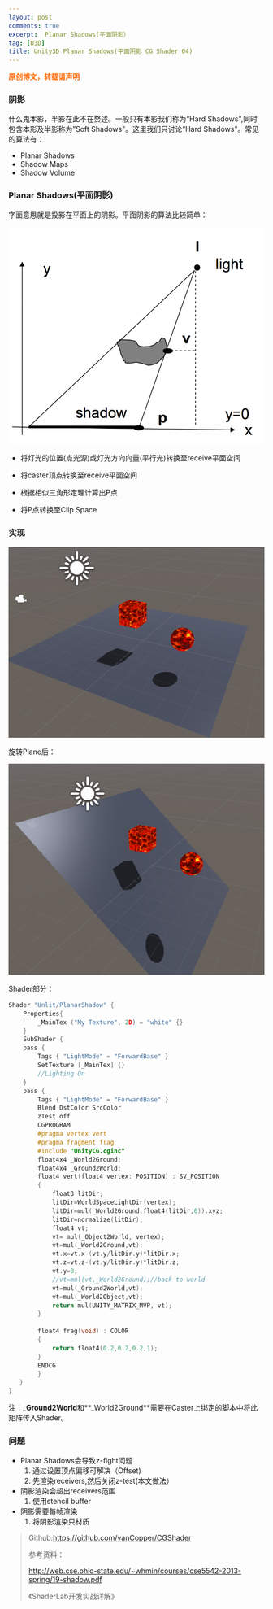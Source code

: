 ```yaml
---
layout: post
comments: true
excerpt:  Planar Shadows(平面阴影）
tag: [U3D]
title: Unity3D Planar Shadows(平面阴影 CG Shader 04)
---
```


<span style="color: #ff6600;"><strong>原创博文，转载请声明</strong></span>

### 阴影

什么鬼本影，半影在此不在赘述。一般只有本影我们称为“Hard Shadows",同时包含本影及半影称为”Soft Shadows"。这里我们只讨论“Hard Shadows"。常见的算法有：

* Planar Shadows
* Shadow Maps
* Shadow Volume

### Planar Shadows(平面阴影)

字面意思就是投影在平面上的阴影。平面阴影的算法比较简单：

![](../images/planarShadow.png)

* 将灯光的位置(点光源)或灯光方向向量(平行光)转换至receive平面空间


* 将caster顶点转换至receive平面空间


* 根据相似三角形定理计算出P点


* 将P点转换至Clip Space

### 实现

![](../images/planarShadow_01.png)

旋转Plane后：

![](../images/planarShadow_02.png)

Shader部分：

``` c
Shader "Unlit/PlanarShadow" {
	Properties{
		_MainTex ("My Texture", 2D) = "white" {}
	}
	SubShader {
	pass {      
		Tags { "LightMode" = "ForwardBase" }
		SetTexture [_MainTex] {}
		//Lighting On
	}
	pass {   
		Tags { "LightMode" = "ForwardBase" } 
		Blend DstColor SrcColor
		zTest off
		CGPROGRAM
		#pragma vertex vert 
		#pragma fragment frag
		#include "UnityCG.cginc"
		float4x4 _World2Ground;
		float4x4 _Ground2World;
		float4 vert(float4 vertex: POSITION) : SV_POSITION
		{
			float3 litDir;
			litDir=WorldSpaceLightDir(vertex); 
			litDir=mul(_World2Ground,float4(litDir,0)).xyz;
			litDir=normalize(litDir);
			float4 vt;
			vt= mul(_Object2World, vertex);
			vt=mul(_World2Ground,vt);
			vt.x=vt.x-(vt.y/litDir.y)*litDir.x;
			vt.z=vt.z-(vt.y/litDir.y)*litDir.z;
			vt.y=0;
			//vt=mul(vt,_World2Ground);//back to world
			vt=mul(_Ground2World,vt);
			vt=mul(_World2Object,vt);
			return mul(UNITY_MATRIX_MVP, vt);
		}
		
 		float4 frag(void) : COLOR 
		{
			return float4(0.2,0.2,0.2,1);
		}
 		ENDCG 
		}
   }
}
```

注：**_Ground2World**和**_World2Ground**需要在Caster上绑定的脚本中将此矩阵传入Shader。

### 问题

* Planar Shadows会导致z-fight问题
  1. 通过设置顶点偏移可解决（Offset)
  2. 先渲染receivers,然后关闭z-test(本文做法）
* 阴影渲染会超出receivers范围
  1. 使用stencil buffer
* 阴影需要每帧渲染
  1. 将阴影渲染只材质

> Github:https://github.com/vanCopper/CGShader
> 
> 参考资料：
> 
> http://web.cse.ohio-state.edu/~whmin/courses/cse5542-2013-spring/19-shadow.pdf
> 
> 《ShaderLab开发实战详解》



